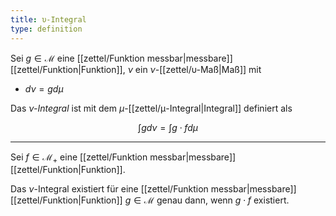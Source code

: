 ```yaml
---
title: υ-Integral
type: definition
---
```


Sei $g \in \mathcal{M}$ eine [[zettel/Funktion messbar|messbare]] [[zettel/Funktion|Funktion]], $\nu$ ein $\nu$-[[zettel/υ-Maß|Maß]] mit
- $d\nu = g d\mu$

Das *$\nu$-Integral* ist mit dem $\mu$-[[zettel/μ-Integral|Integral]] definiert als

$$
	\int g d\nu = \int g \cdot f d\mu
$$

---

Sei $f \in \mathcal{M}_+$ eine [[zettel/Funktion messbar|messbare]] [[zettel/Funktion|Funktion]].

Das $\nu$-Integral existiert für eine [[zettel/Funktion messbar|messbare]] [[zettel/Funktion|Funktion]] $g \in \mathcal{M}$ genau dann, wenn $g \cdot f$ existiert.